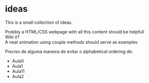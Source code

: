 # ideas

This is a small collection of ideas.

Probbly a HTML/CSS webpage with all this content should be helpfull   
Wiki it?  
A neat animation using couple methods should serve as examples  

Preciso de alguma maneira de evitar o alphabetical ordering de:
- Aula0
- Aula1
- Aula11
- Aula2
